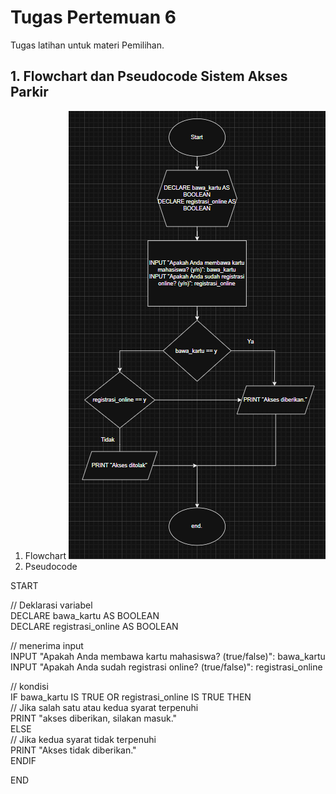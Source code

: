 # Tugas Pertemuan 6  
Tugas latihan untuk materi Pemilihan.   
## 1. Flowchart dan Pseudocode Sistem Akses Parkir
1. Flowchart
![Flowchart](https://github.com/dhafirtibast/TeoriDaspro/blob/main/Pertemuan_6/Screenshot%202025-10-06%20221012.png "Flowchart Sistem Akses Parkir")
2. Pseudocode
   
START   
   
  // Deklarasi variabel   
  DECLARE bawa_kartu AS BOOLEAN   
  DECLARE registrasi_online AS BOOLEAN   
   
  // menerima input    
  INPUT "Apakah Anda membawa kartu mahasiswa? (true/false)": bawa_kartu    
  INPUT "Apakah Anda sudah registrasi online? (true/false)": registrasi_online   
   
  // kondisi   
  IF bawa_kartu IS TRUE OR registrasi_online IS TRUE THEN    
    // Jika salah satu atau kedua syarat terpenuhi   
    PRINT "akses diberikan, silakan masuk."   
  ELSE   
    // Jika kedua syarat tidak terpenuhi   
    PRINT "Akses tidak diberikan."   
  ENDIF   
   
END   
